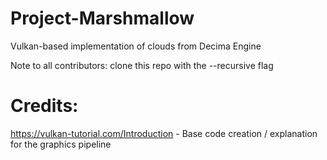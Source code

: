 # Project-Marshmallow
Vulkan-based implementation of clouds from Decima Engine

Note to all contributors: clone this repo with the --recursive flag

# Credits: 
https://vulkan-tutorial.com/Introduction  - Base code creation / explanation for the graphics pipeline
